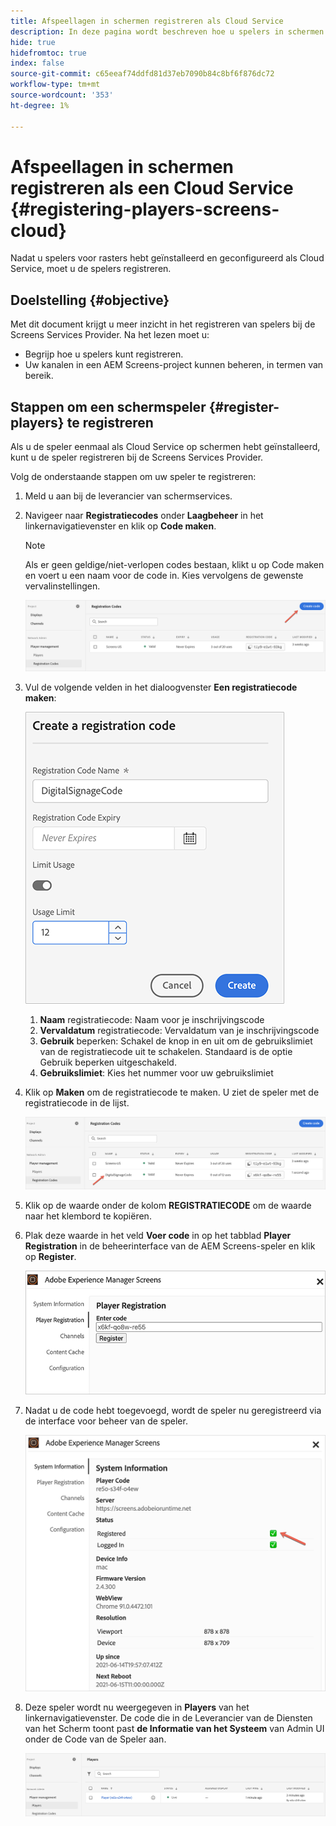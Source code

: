 ```yaml
---
title: Afspeellagen in schermen registreren als Cloud Service
description: In deze pagina wordt beschreven hoe u spelers in schermen kunt registreren als Cloud Service.
hide: true
hidefromtoc: true
index: false
source-git-commit: c65eeaf74ddfd81d37eb7090b84c8bf6f876dc72
workflow-type: tm+mt
source-wordcount: '353'
ht-degree: 1%

---
```



# Afspeellagen in schermen registreren als een Cloud Service {#registering-players-screens-cloud}

Nadat u spelers voor rasters hebt geïnstalleerd en geconfigureerd als Cloud Service, moet u de spelers registreren.

## Doelstelling {#objective}

Met dit document krijgt u meer inzicht in het registreren van spelers bij de Screens Services Provider. Na het lezen moet u:

* Begrijp hoe u spelers kunt registreren.
* Uw kanalen in een AEM Screens-project kunnen beheren, in termen van bereik.

## Stappen om een schermspeler {#register-players} te registreren

Als u de speler eenmaal als Cloud Service op schermen hebt geïnstalleerd, kunt u de speler registreren bij de Screens Services Provider.

Volg de onderstaande stappen om uw speler te registreren:

1. Meld u aan bij de leverancier van schermservices.

1. Navigeer naar **Registratiecodes** onder **Laagbeheer** in het linkernavigatievenster en klik op **Code maken**.

   >[!NOTE]
   >Als er geen geldige/niet-verlopen codes bestaan, klikt u op Code maken en voert u een naam voor de code in. Kies vervolgens de gewenste vervalinstellingen.

   ![afbeelding](/help/screens-cloud/assets/player/register-player1.png)

1. Vul de volgende velden in het dialoogvenster **Een registratiecode maken**:

   ![afbeelding](/help/screens-cloud/assets/player/register-player2.png)

   1. **Naam** registratiecode: Naam voor je inschrijvingscode
   1. **Vervaldatum** registratiecode: Vervaldatum van je inschrijvingscode
   1. **Gebruik** beperken: Schakel de knop in en uit om de gebruikslimiet van de registratiecode uit te schakelen. Standaard is de optie Gebruik beperken uitgeschakeld.
   1. **Gebruikslimiet**: Kies het nummer voor uw gebruikslimiet

1. Klik op **Maken** om de registratiecode te maken. U ziet de speler met de registratiecode in de lijst.

   ![afbeelding](/help/screens-cloud/assets/player/register-player3.png)

1. Klik op de waarde onder de kolom **REGISTRATIECODE** om de waarde naar het klembord te kopiëren.

1. Plak deze waarde in het veld **Voer code** in op het tabblad **Player Registration** in de beheerinterface van de AEM Screens-speler en klik op **Register**.

   ![afbeelding](/help/screens-cloud/assets/player/register-player4.png)


1. Nadat u de code hebt toegevoegd, wordt de speler nu geregistreerd via de interface voor beheer van de speler.

   ![afbeelding](/help/screens-cloud/assets/player/register-player5.png)

1. Deze speler wordt nu weergegeven in **Players** van het linkernavigatievenster. De code die in de Leverancier van de Diensten van het Scherm toont past **de Informatie van het Systeem** van Admin UI onder de Code van de Speler aan.

   ![afbeelding](/help/screens-cloud/assets/player/register-player6.png)

